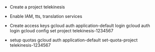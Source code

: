 * Create a project telekinesis
* Enable IAM, tts, translation services

* Create access keys
	gcloud auth application-default login
	gcloud auth login
	gcloud config set project telekinesis-1234567

* setup quotas
	gcloud auth application-default set-quota-project telekinesis-1234567
